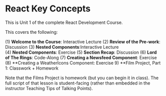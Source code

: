 # React Key Concepts

This is Unit 1 of the complete React Development Course.

This covers the following:

(1) **Welcome to the Course**: Interactive Lecture
(2) **Review of the Pre-work**: Discussion 
(3) **Nested Components**:Interactive Lecture  
(4) **Nested Components**: Exercise
(5) **Section Recap**: Discussion
(6) **Lord of The Rings**: Code-Along
(7) **Creating a Newsfeed Component**: Exercise
(8) **Creating a WeatherIcons Component: Exercise
9)  **Film Project, Part 1: Classwork + Homework

Note that the Films Project is homework (but you can begin it in class). The full script of that lesson is student-facing (rather than embedded in the instructor Teaching Tips of Talking Points).
